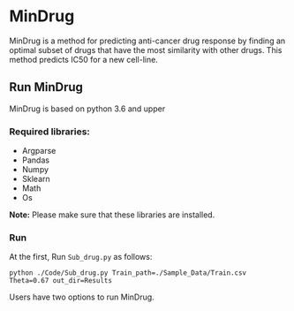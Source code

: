 # MinDrug
MinDrug is a method for predicting anti-cancer drug response by finding an optimal subset of drugs that have the most similarity with other drugs. This method predicts IC50 for a new cell-line.

## Run MinDrug
MinDrug is based on python 3.6 and upper

### Required libraries:
- Argparse
- Pandas
- Numpy
- Sklearn
- Math
- Os
 
**Note:**
Please make sure that these libraries are installed.
### Run 
At the first, Run `Sub_drug.py` as follows:
```
python ./Code/Sub_drug.py Train_path=./Sample_Data/Train.csv Theta=0.67 out_dir=Results
```

Users have two options to run MinDrug. 

